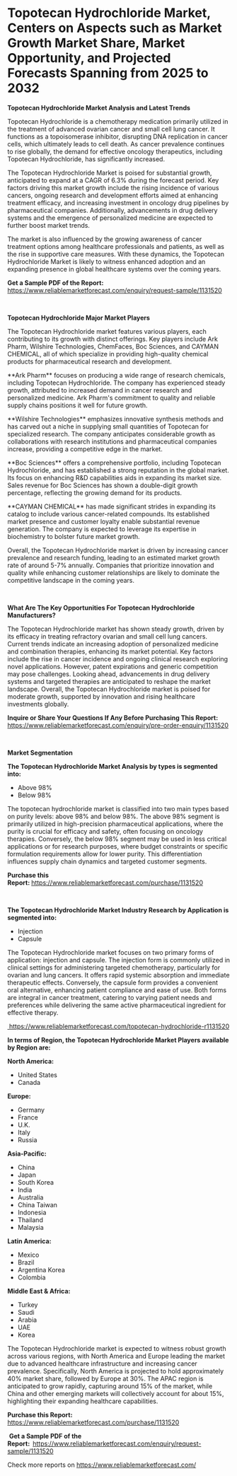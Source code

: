 <p><h1>Topotecan Hydrochloride Market, Centers on Aspects such as Market Growth Market Share, Market Opportunity, and Projected Forecasts Spanning from 2025 to 2032</h1></p><p><strong>Topotecan Hydrochloride Market Analysis and Latest Trends</strong></p>
<p><p>Topotecan Hydrochloride is a chemotherapy medication primarily utilized in the treatment of advanced ovarian cancer and small cell lung cancer. It functions as a topoisomerase inhibitor, disrupting DNA replication in cancer cells, which ultimately leads to cell death. As cancer prevalence continues to rise globally, the demand for effective oncology therapeutics, including Topotecan Hydrochloride, has significantly increased.</p><p>The Topotecan Hydrochloride Market is poised for substantial growth, anticipated to expand at a CAGR of 6.3% during the forecast period. Key factors driving this market growth include the rising incidence of various cancers, ongoing research and development efforts aimed at enhancing treatment efficacy, and increasing investment in oncology drug pipelines by pharmaceutical companies. Additionally, advancements in drug delivery systems and the emergence of personalized medicine are expected to further boost market trends.</p><p>The market is also influenced by the growing awareness of cancer treatment options among healthcare professionals and patients, as well as the rise in supportive care measures. With these dynamics, the Topotecan Hydrochloride Market is likely to witness enhanced adoption and an expanding presence in global healthcare systems over the coming years.</p></p>
<p><strong>Get a Sample PDF of the Report:&nbsp;</strong> <a href="https://www.reliablemarketforecast.com/enquiry/request-sample/1131520?utm_campaign=2516&utm_medium=2&utm_source=Github&utm_content=ia&utm_term=08032025&utm_id=topotecan-hydrochloride">https://www.reliablemarketforecast.com/enquiry/request-sample/1131520</a></p>
<p>&nbsp;</p>
<p><strong>Topotecan Hydrochloride Major Market Players</strong></p>
<p><p>The Topotecan Hydrochloride market features various players, each contributing to its growth with distinct offerings. Key players include Ark Pharm, Wilshire Technologies, ChemFaces, Boc Sciences, and CAYMAN CHEMICAL, all of which specialize in providing high-quality chemical products for pharmaceutical research and development.</p><p>**Ark Pharm** focuses on producing a wide range of research chemicals, including Topotecan Hydrochloride. The company has experienced steady growth, attributed to increased demand in cancer research and personalized medicine. Ark Pharm's commitment to quality and reliable supply chains positions it well for future growth.</p><p>**Wilshire Technologies** emphasizes innovative synthesis methods and has carved out a niche in supplying small quantities of Topotecan for specialized research. The company anticipates considerable growth as collaborations with research institutions and pharmaceutical companies increase, providing a competitive edge in the market.</p><p>**Boc Sciences** offers a comprehensive portfolio, including Topotecan Hydrochloride, and has established a strong reputation in the global market. Its focus on enhancing R&D capabilities aids in expanding its market size. Sales revenue for Boc Sciences has shown a double-digit growth percentage, reflecting the growing demand for its products.</p><p>**CAYMAN CHEMICAL** has made significant strides in expanding its catalog to include various cancer-related compounds. Its established market presence and customer loyalty enable substantial revenue generation. The company is expected to leverage its expertise in biochemistry to bolster future market growth.</p><p>Overall, the Topotecan Hydrochloride market is driven by increasing cancer prevalence and research funding, leading to an estimated market growth rate of around 5-7% annually. Companies that prioritize innovation and quality while enhancing customer relationships are likely to dominate the competitive landscape in the coming years.</p></p>
<p>&nbsp;</p>
<p><strong>What Are The Key Opportunities For Topotecan Hydrochloride Manufacturers?</strong></p>
<p><p>The Topotecan Hydrochloride market has shown steady growth, driven by its efficacy in treating refractory ovarian and small cell lung cancers. Current trends indicate an increasing adoption of personalized medicine and combination therapies, enhancing its market potential. Key factors include the rise in cancer incidence and ongoing clinical research exploring novel applications. However, patent expirations and generic competition may pose challenges. Looking ahead, advancements in drug delivery systems and targeted therapies are anticipated to reshape the market landscape. Overall, the Topotecan Hydrochloride market is poised for moderate growth, supported by innovation and rising healthcare investments globally.</p></p>
<p><strong>Inquire or Share Your Questions If Any Before Purchasing This Report:</strong> <a href="https://www.reliablemarketforecast.com/enquiry/pre-order-enquiry/1131520?utm_campaign=2516&utm_medium=2&utm_source=Github&utm_content=ia&utm_term=08032025&utm_id=topotecan-hydrochloride">https://www.reliablemarketforecast.com/enquiry/pre-order-enquiry/1131520</a></p>
<p>&nbsp;</p>
<p><strong>Market Segmentation</strong></p>
<p><strong>The Topotecan Hydrochloride Market Analysis by types is segmented into:</strong></p>
<p><ul><li>Above 98%</li><li>Below 98%</li></ul></p>
<p><p>The topotecan hydrochloride market is classified into two main types based on purity levels: above 98% and below 98%. The above 98% segment is primarily utilized in high-precision pharmaceutical applications, where the purity is crucial for efficacy and safety, often focusing on oncology therapies. Conversely, the below 98% segment may be used in less critical applications or for research purposes, where budget constraints or specific formulation requirements allow for lower purity. This differentiation influences supply chain dynamics and targeted customer segments.</p></p>
<p><strong>Purchase this Report:&nbsp;</strong><a href="https://www.reliablemarketforecast.com/purchase/1131520?utm_campaign=2516&utm_medium=2&utm_source=Github&utm_content=ia&utm_term=08032025&utm_id=topotecan-hydrochloride">https://www.reliablemarketforecast.com/purchase/1131520</a></p>
<p>&nbsp;</p>
<p><strong>The Topotecan Hydrochloride Market Industry Research by Application is segmented into:</strong></p>
<p><ul><li>Injection</li><li>Capsule</li></ul></p>
<p><p>The Topotecan Hydrochloride market focuses on two primary forms of application: injection and capsule. The injection form is commonly utilized in clinical settings for administering targeted chemotherapy, particularly for ovarian and lung cancers. It offers rapid systemic absorption and immediate therapeutic effects. Conversely, the capsule form provides a convenient oral alternative, enhancing patient compliance and ease of use. Both forms are integral in cancer treatment, catering to varying patient needs and preferences while delivering the same active pharmaceutical ingredient for effective therapy.</p></p>
<p><a href="https://www.reliablemarketforecast.com/topotecan-hydrochloride-r1131520?utm_campaign=2516&utm_medium=2&utm_source=Github&utm_content=ia&utm_term=08032025&utm_id=topotecan-hydrochloride">&nbsp;https://www.reliablemarketforecast.com/topotecan-hydrochloride-r1131520</a></p>
<p><strong>In terms of Region, the Topotecan Hydrochloride Market Players available by Region are:</strong></p>
<p>
    <p> <strong> North America: </strong>
        <ul>
            <li>United States</li>
            <li>Canada</li>
        </ul>
        </p> 
    <p> <strong> Europe: </strong>
        <ul>
            <li>Germany</li>
            <li>France</li>
            <li>U.K.</li>
            <li>Italy</li>
            <li>Russia</li>
        </ul>
        </p> 
    <p> <strong> Asia-Pacific: </strong>
        <ul>
            <li>China</li>
            <li>Japan</li>
            <li>South Korea</li>
            <li>India</li>
            <li>Australia</li>
            <li>China Taiwan</li>
            <li>Indonesia</li>
            <li>Thailand</li>
            <li>Malaysia</li>
        </ul>
        </p> 
    <p> <strong> Latin America: </strong>
        <ul>
            <li>Mexico</li>
            <li>Brazil</li>
            <li>Argentina Korea</li>
            <li>Colombia</li>
        </ul>
        </p> 
    <p> <strong> Middle East & Africa: </strong>
        <ul>
            <li>Turkey</li>
            <li>Saudi</li>
            <li>Arabia</li>
            <li>UAE</li>
            <li>Korea</li>
        </ul>
    </p>
    </p>
<p><p>The Topotecan Hydrochloride market is expected to witness robust growth across various regions, with North America and Europe leading the market due to advanced healthcare infrastructure and increasing cancer prevalence. Specifically, North America is projected to hold approximately 40% market share, followed by Europe at 30%. The APAC region is anticipated to grow rapidly, capturing around 15% of the market, while China and other emerging markets will collectively account for about 15%, highlighting their expanding healthcare capabilities.</p></p>
<p><strong>Purchase this Report: </strong><a href="https://www.reliablemarketforecast.com/purchase/1131520?utm_campaign=2516&utm_medium=2&utm_source=Github&utm_content=ia&utm_term=08032025&utm_id=topotecan-hydrochloride">https://www.reliablemarketforecast.com/purchase/1131520</a></p>
<p>&nbsp;<strong>Get a Sample PDF of the Report:&nbsp;&nbsp;</strong><a href="https://www.reliablemarketforecast.com/enquiry/request-sample/1131520?utm_campaign=2516&utm_medium=2&utm_source=Github&utm_content=ia&utm_term=08032025&utm_id=topotecan-hydrochloride">https://www.reliablemarketforecast.com/enquiry/request-sample/1131520</a></p>
<p><strong></strong></p>
<p>Check more reports on <a href="https://www.reliablemarketforecast.com/?utm_campaign=2516&utm_medium=2&utm_source=Github&utm_content=ia&utm_term=08032025&utm_id=topotecan-hydrochloride">https://www.reliablemarketforecast.com/</a></p>